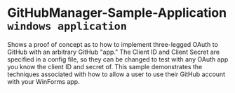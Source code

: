 ﻿# GitHubManager-Sample-Application `windows application`

Shows a proof of concept as to how to implement three-legged OAuth to GitHub with an arbitrary GitHub \"app.\"  The Client ID and Client Secret are specified in a config file, so they can be changed to test with any OAuth app you know the client ID and secret of.  This sample demonstrates the techniques associated with how to allow a user to use their GitHub account with your WinForms app.
